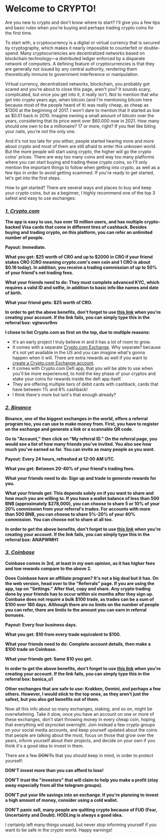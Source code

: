 # Welcome to CRYPTO!

Are you new to crypto and don't know where to start? I'll give you a few tips and basic rules when you're buying and perhaps trading crypto coins for the first time.

To start with, a cryptocurrency is a digital or virtual currency that is secured by cryptography, which makes it nearly impossible to counterfeit or double-spend. Many cryptocurrencies are decentralized networks based on blockchain technology—a distributed ledger enforced by a disparate network of computers. A defining feature of cryptocurrencies is that they are generally not issued by any central authority, rendering them theoretically immune to government interference or manipulation.

Virtual currency, decentralized networks, blockchain, you probably got scared and you're about to close this page, aren't you? It sounds scary, complicated, but once you get into it, it really isn't. Not to mention that who got into crypto years ago, when bitcoin (and I'm mentioning bitcoin here because most of the people heard of it) was really cheap, as cheap as $1300 at the beginning of 2017. I won't dare to mention that it started as low as $0.01 back in 2010. Imagine owning a small amount of bitcoin over the years, considering that its price went over $60.000 now in 2021. How many should one own to be a millionaire? 17 or more, right? If you feel like biting your nails, you're not the only one.

And it's not too late for you either, people started hearing more and more about crypto and most of them are still afraid to enter this unknown world. But the more people will start using crypto, the higher will go the crypto coins' prices.
There are way too many coins and way too many platforms where you can start buying and trading these crypto coins, so I'll only mention the important things to follow when getting into crypto, as well as a few tips in order to avoid getting scammed.
If you're ready to get started, let's get into the first steps.

How to get started?
There are several ways and places to buy and keep your crypto coins, but as a beginner, I highly recommend one of the top 3 safest and easy to use exchanges:

### ***[1. Crypto.com](https://crypto.com/app/vgtwvsr9nv)***

**The app is easy to use, has over 10 million users, and has multiple crypto-backed Visa cards that come in different tires of cashback. Besides buying and trading crypto, on this platform, you can refer an unlimited number of people.**

**Payout: Immediate.**

**What you get: $25 worth of CRO and up to $2000 in CRO if your friend stakes CRO (CRO meaning crypto.com's own coin and 1 CRO is about $0.16 today). In addition, you receive a trading commission of up to 50% of your friend's net trading fees.**

**What your friends need to do: They must complete advanced KYC, which requires a valid ID and selfie, in addition to basic info like names and date of birth.**

**What your friend gets: $25 worth of CRO.**

**In order to get the above benefits, don't forget to use [this link](https://crypto.com/app/vgtwvsr9nv) when you're creating your account. If the link fails, you can simply type this in the referral box: vgtwvsr9nv**

**I chose to list Crypto.com as first on the top, due to multiple reasons:**
  - It's an early project I truly believe in and it has a lot of room to grow.
  - It comes with a separate [Crypto.com Exchange](https://crypto.com/exch/vgtwvsr9nv). Why separate? because it's not yet available in the US and you can imagine what's gonna happen when it will. There are extra rewards as well if you want to [create a Crypto.com Exchange account](https://crypto.com/exch/vgtwvsr9nv).
  - It comes with Crypto.com Defi app, that you will be able to use when you'll be more experienced, to hold the key phase of your cryptos and stake your coins for rewards inside the defi app itself.
  - They are offering multiple tiers of debit cards with cashback, cards that have between 1% and 8% cashback!
  - I think there's more but isnt's that enough already?
 

### ***[2. Binance](https://accounts.binance.com/en/register?ref=ANAPWMH1)***

**Binance, one of the biggest exchanges in the world, offers a referral program too, you can use to make money from. First, you have to register on the exchange and generate a link or a scannable QR code.**

**Go to "Account," then click on "My referral ID." On the referral page, you would see a list of how many friends you've invited. You also see how much you've earned so far. You can invite as many people as you want.**

**Payout: Every 24 hours, refreshed at 12:00 AM UTC.**

**What you get: Between 20-40% of your friend's trading fees.**

**What your friends need to do: Sign up and trade to generate rewards for you.**

**What your friends get: This depends solely on if you want to share and how much you are willing to. If you have a wallet balance of less than 500 BNB (approximately $278,000), you can choose to share 5 or 10% of your 20% commission from your referral's trades. For accounts with more than 500 BNB, you can choose to share 5%-20% of your 40% commission. You can choose not to share at all too.**

**In order to get the above benefits, don't forget to use [this link](https://accounts.binance.com/en/register?ref=ANAPWMH1) when you're creating your account. If the link fails, you can simply type this in the referral box: ANAPWMH1**
 

### ***[3. Coinbase](https://www.coinbase.com/join/banica_u1)***

**Coinbase comes in 3rd, at least in my own opinion, as it has higher fees and low rewards compare to the above 2.**

**Does Coinbase have an affiliate program? It's not a big deal but it has. On the web version, head over to the "Referrals" page. If you are using the app, tap on "Settings." After that, copy and share. Any crypto trading done by your friends has to occur within six months after they sign up. Coinbase does not require a bulk $100 trade, as trades can be a sum of $100 over 180 days. Although there are no limits on the number of people you can refer, there are limits to the amount you can earn in referral bonuses.**

**Payout: Every four business days.**

**What you get: $10 from every trade equivalent to $100.**

**What your friends need to do: Complete account details, then make a $100 trade on Coinbase.**

**What your friends get: Same $10 you get.**

**In order to get the above benefits, don't forget to use [this link](https://www.coinbase.com/join/banica_u1) when you're creating your account. If the link fails, you can simply type this in the referral box: banica_u1**

**Other exchanges that are safe to use: Krakken, Gemini, and perhaps a few others. However, I would stick to the top ones, as they aren't just the safest, but you also get benefits out of them.**


Now all this info about so many exchanges, staking, and so on, might be overwhelming. Take it slow, once you have an account on one or more of these exchanges, don't start throwing money in every cheap coin, hoping that everything will skyrocket overnight. Join instead a few crypto groups on your social media accounts, and keep yourself updated about the coins that people are talking about the most, focus on those that grow over the years, inform yourself about their projects, and decide on your own if you think it's a good idea to invest in them.

There are a few ~~DON'T~~s that you should keep in mind, in order to protect yourself:

**DON'T invest more than you can afford to lose!**

**DON'T trust the "investors" that will claim to help you make a profit (stay away especially from all the telegram groups).**

**DON'T put your life savings into an exchange. If you're planning to invest a high amount of money, consider using a cold wallet.**

**DON'T panic sell, many people are quitting crypto because of FUD (Fear, Uncertainty and Doubt). HODLing is always a good idea.**

 

I certainly left many things unsaid, but never stop informing yourself if you want to be safe in the crypto world. Happy earnings!








